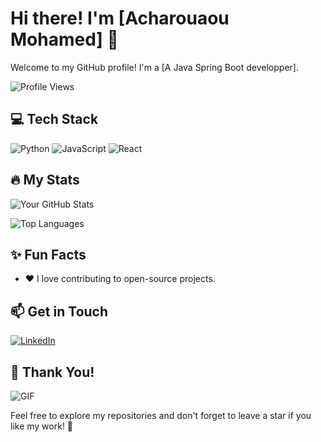 # Hi there! I'm [Acharouaou Mohamed] :wave:

Welcome to my GitHub profile! I'm a [A Java Spring Boot developper].

![Profile Views](https://komarev.com/ghpvc/?username=SimoAcharouaou777&color=brightgreen)

## :computer: Tech Stack

![Python](https://img.shields.io/badge/Python-3776AB?style=for-the-badge&logo=python&logoColor=white)
![JavaScript](https://img.shields.io/badge/JavaScript-F7DF1E?style=for-the-badge&logo=javascript&logoColor=black)
![React](https://img.shields.io/badge/React-61DAFB?style=for-the-badge&logo=react&logoColor=black)

## :fire: My Stats

![Your GitHub Stats](https://github-readme-stats.vercel.app/api?username=SimoAcharouaou777&show_icons=true&theme=radical)

![Top Languages](https://github-readme-stats.vercel.app/api/top-langs/?username=SimoAcharouaou777&layout=compact&theme=radical)

## :sparkles: Fun Facts

- :heart: I love contributing to open-source projects.

## :mailbox: Get in Touch

[![LinkedIn](https://img.shields.io/badge/LinkedIn-0A66C2?style=for-the-badge&logo=linkedin&logoColor=white)](https://linkedin.com/in/mohamed-acharouaou)


## :sparkling_heart: Thank You!

![GIF](https://media.giphy.com/media/your-chosen-gif/giphy.gif)

Feel free to explore my repositories and don't forget to leave a star if you like my work! :star2:
